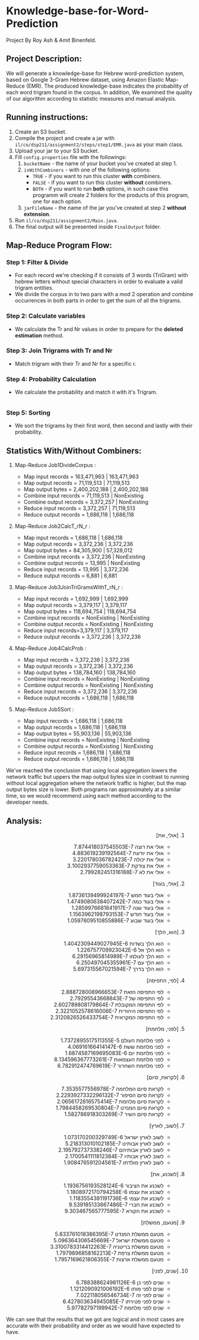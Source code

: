 # Knowledge-base-for-Word-Prediction

Project By Roy Ash & Amit Binenfeld.

## Project Description:
We will generate a knowledge-base for Hebrew word-prediction system, based on Google 3-Gram Hebrew dataset, using Amazon Elastic Map-Reduce (EMR).
The produced knowledge-base indicates the probability of each word trigram found in the corpus. In addition, We examined the quality of our algorithm according to statistic measures and manual analysis.

## Running instructions:
1. Create an S3 bucket.
2. Compile the project and create a jar with `il/co/dsp211/assignment2/steps/step1/EMR.java` as your main class.
3. Upload your jar to your S3 bucket.
4. Fill `config.properties` file with the followings:
    1. `bucketName` - the name of your bucket you've created at step 1.
    2. `isWithCombiners` - with one of the following options:
        - `TRUE` - if you want to run this cluster **with** combiners.
        - `FALSE` - if you want to run this cluster **without** combiners.
        - `BOTH` - if you want to run **both** options, in such case this programm will create 2 folders for the products of this program, one for each option.
    3. `jarFileName` - the name of the jar you've created at step 2 **without extension**.
5. Run `il/co/dsp211/assignment2/Main.java`.
6. The final output will be presented inside `FinalOutput` folder.

## Map-Reduce Program Flow:

### Step 1: Filter & Divide 
- For each record we're checking if it consists of 3 words (TriGram) with hebrew letters without special characters in order to evaluate a valid trigram entities.
- We divide the corpus in to two pars with a mod 2 operation and combine occurrences in both parts in order to get the sum of all the trigrams.

### Step 2: Calculate variables
- We calculate the Tr and Nr values in order to prepare for the **deleted estimation** method.

### Step 3: Join Trigrams with Tr and Nr
- Match trigram with their Tr and Nr for a specific r.

### Step 4: Probability Calculation
- We calculate the probability and match it with it's Trigram.

<img src="https://www.cs.bgu.ac.il/~dsp211/wiki.files/del.png" alt="">

### Step 5: Sorting
- We sort the trigrams by their first word, then second and lastly with their probability.

## Statistics With/Without Combiners:

1. Map-Reduce Job1DivideCorpus :
    * Map input records = 163,471,963 | 163,471,963
    * Map output records = 71,119,513 | 71,119,513
    * Map output bytes = 2,400,202,188 | 2,400,202,188
    * Combine input records = 71,119,513 | NonExisting
    * Combine output records = 3,372,257 | NonExisting
    * Reduce input records = 3,372,257 | 71,119,513
    * Reduce output records = 1,686,118 | 1,686,118


2. Map-Reduce Job2CalcT_rN_r :
    * Map input records = 1,686,118 | 1,686,118
    * Map output records = 3,372,236 | 3,372,236
    * Map output bytes = 84,305,900 | 57,328,012
    * Combine input records = 3,372,236 | NonExisting
    * Combine output records = 13,995 | NonExisting
    * Reduce input records = 13,995 | 3,372,236
    * Reduce output records = 6,881 | 6,881


3. Map-Reduce Job3JoinTriGramsWithT_rN_r :
    * Map input records = 1,692,999 | 1,692,999
    * Map output records = 3,379,117 | 3,379,117
    * Map output bytes = 118,694,754 | 118,694,754
    * Combine input records = NonExisting | NonExisting
    * Combine output records = NonExisting | NonExisting
    * Reduce input records=3,379,117 | 3,379,117
    * Reduce output records = 3,372,236 | 3,372,236


4. Map-Reduce Job4CalcProb :
    * Map input records = 3,372,236 | 3,372,236
    * Map output records = 3,372,236 | 3,372,236
    * Map output bytes = 138,784,160 | 138,784,160
    * Combine input records = NonExisting | NonExisting
    * Combine output records = NonExisting | NonExisting
    * Reduce input records = 3,372,236 | 3,372,236
    * Reduce output records = 1,686,118 | 1,686,118


5. Map-Reduce Job5Sort :
    * Map input records = 1,686,118 | 1,686,118
    * Map output records = 1,686,118 | 1,686,118
    * Map output bytes = 55,903,136 | 55,903,136
    * Combine input records = NonExisting | NonExisting
    * Combine output records = NonExisting | NonExisting
    * Reduce input records = 1,686,118 | 1,686,118
    * Reduce output records = 1,686,118 | 1,686,118
    
We've reached the conclusion that using local aggregation lowers the network traffic but uppers the map output bytes size in contrast to running without local aggregation where the network traffic is higher, but the map output bytes size is lower.
Both programs ran approximately at a similar time, so we would recommend using each method according to the developer needs.  

## Analysis:

<div dir="rtl">

1. [אולי, את]
    - אולי את רוצה	7.874418037545503E-7
    - אולי את יודעת	4.883619239192564E-7
    - אולי את יכולה	3.220178036782423E-7
    - אולי את צודקת	3.1002937759053363E-7
    - אולי את לא		2.799282451316188E-7


2. [אולי, בעוד]
    - אולי בעוד חמש	1.8736139499924197E-7
    - אולי בעוד כמה	1.4749080638407242E-7
    - אולי בעוד שנה	1.2859976681841917E-7
    - אולי בעוד חודש	1.1563962198793153E-7
    - אולי בעוד שבוע	1.0597609510855886E-7


3. [הוא, הלך]
    - הוא הלך בשדות	1.4042309449027945E-6
    - הוא הלך אל	1.226757709923042E-6
    - הוא הלך לעולמו	6.29156965814989E-7
    - הוא הלך עם	6.250497045355961E-7
    - הוא הלך בדרך	5.697315567021594E-7


4. [לפי, התפיסה]
    - לפי התפיסה הזאת	2.888728008966653E-7
    - לפי התפיסה של	2.79295543668843E-7
    - לפי התפיסה המקובלת	2.602789808179864E-7
    - לפי התפיסה היהודית	2.3221052578616006E-7
    - לפי התפיסה המקראית	2.3120826526433754E-7


5. [לפני, מלחמת]
    - לפני מלחמת העולם	1.7372895517511355E-5
    - לפני מלחמת ששת	4.06916166414147E-6
    - לפני מלחמת יום	1.6874587169695083E-6
    - לפני מלחמת העצמאות	8.134596367773261E-7
    - לפני מלחמת השחרור	6.782912474769619E-7


6. [לקראת, סיום]
    - לקראת סיום המלחמה	7.3535577556978E-7
    - לקראת סיום הסיפור	2.2293927332296132E-7
    - לקראת סיום מלחמת	2.0656172816575414E-7
    - לקראת סיום המנדט	1.7984458269530804E-7
    - לקראת סיום השיר	1.582786918303269E-7


7. [לשוב, לארץ]
    - לשוב לארץ ישראל	1.073170200329749E-6
    - לשוב לארץ אבותינו	5.218313010102185E-7
    - לשוב לארץ אבותיהם	2.195792737338246E-7
    - לשוב לארץ אבותיו	2.1700541111812384E-7
    - לשוב לארץ מולדתו	1.908476591204561E-7


8. [לשכנע, את]
    - לשכנע את הציבור	1.1936756193528124E-6
    - לשכנע את עצמו	1.1808972170794258E-6
    - לשכנע את עצמי	1.1183554381191736E-6
    - לשכנע את חברי	9.539185133667486E-7
    - לשכנע את הקורא	9.303467565777595E-7


9. [מטעם, ממשלת]
    - מטעם ממשלת המנדט	5.833761018386395E-7
    - מטעם ממשלת ישראל	5.096364306545669E-7
    - מטעם ממשלת בריטניה	3.3100783314412263E-7
    - מטעם ממשלת צרפת	1.7979896858162213E-7
    - מטעם ממשלת ארצות	1.7957169621806355E-7


10. [שנים, לפני]
    - שנים לפני כן	6.788388624981126E-6
    - שנים לפני מותו	1.1212090921006192E-6
    - שנים לפני זה	7.022118056546734E-7
    - שנים לפני פטירתו	6.427803634945085E-7
    - שנים לפני מלחמת	5.97782797199942E-7

</div>

We can see that the results that we got are logical and in most cases are accurate with their probability and order as we would have expected to have.